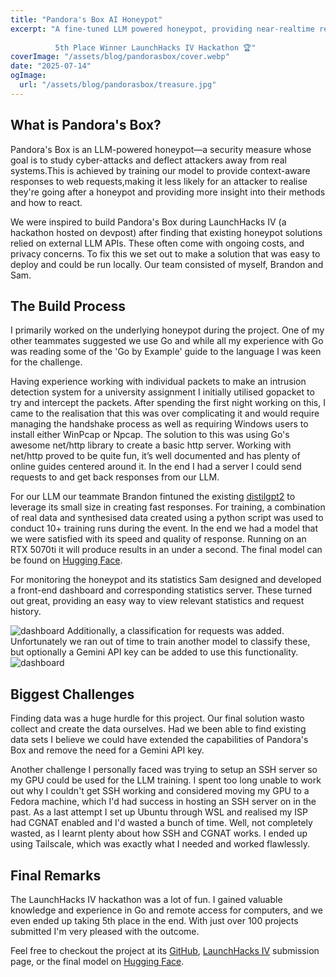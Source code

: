 ```yaml
---
title: "Pandora's Box AI Honeypot"
excerpt: "A fine-tuned LLM powered honeypot, providing near-realtime realistic responses to web requests. Developed for LaunchHacks IV.
          
          5th Place Winner LaunchHacks IV Hackathon 🏆"
coverImage: "/assets/blog/pandorasbox/cover.webp"
date: "2025-07-14"
ogImage:
  url: "/assets/blog/pandorasbox/treasure.jpg"
---
```


## What is Pandora's Box?
Pandora's Box is an LLM-powered honeypot—a security measure whose goal is to study cyber-attacks and deflect attackers away from real systems.This is achieved by training our model to provide context-aware responses to web requests,making it less likely for an attacker to realise they're going after a honeypot and providing more insight into their methods and how to react.

We were inspired to build Pandora's Box during LaunchHacks IV (a hackathon hosted on devpost) after finding that existing honeypot solutions relied on external LLM APIs. These often come with ongoing costs, and privacy concerns. To fix this we set out to make a solution that was easy to deploy and could be run locally. Our team consisted of myself, Brandon and Sam.

## The Build Process
I primarily worked on the underlying honeypot during the project. One of my other teammates suggested we use Go and while all my experience with Go was reading some of the 'Go by Example' guide to the language I was keen for the challenge.

Having experience working with individual packets to make an intrusion detection system for a university assignment I initially utilised gopacket to try and intercept the packets.
After spending the first night working on this, I came to the realisation that this was over complicating it and would require managing the handshake process as well as requiring
Windows users to install either WinPcap or Npcap. The solution to this was using Go's awesome net/http library to create a basic http server. Working with net/http proved to be quite fun,
it’s well documented and has plenty of online guides centered around it. In the end I had a server I could send requests to and get back responses from our LLM.

For our LLM our teammate Brandon fintuned the existing [distilgpt2](https://huggingface.co/distilbert/distilgpt2) to leverage its small size in creating fast responses.
For training, a combination of real data and synthesised data created using a python script was used to conduct 10+ training runs during the event. 
In the end we had a model that we were satisfied with its speed and quality of response. Running on an RTX 5070ti it will produce results in an under a second.
The final model can be found on [Hugging Face](https://huggingface.co/bangu7/honeypot-http-response).

For monitoring the honeypot and its statistics Sam designed and developed a front-end dashboard and corresponding statistics server. These turned out great, providing an easy way to view relevant statistics and request history.

![dashboard](/assets/blog/pandorasbox/dashboard.webp)
Additionally, a classification for requests was added. Unfortunately we ran out of time to train another model to classify these, but optionally a Gemini API key can be added to use this functionality.
![dashboard](/assets/blog/pandorasbox/classification.webp)

## Biggest Challenges
Finding data was a huge hurdle for this project. Our final solution wasto collect and create the data ourselves. Had we been able to find existing data sets I believe we could have extended the capabilities of Pandora's Box and remove the need for a Gemini API key.

Another challenge I personally faced was trying to setup an SSH server so my GPU could be used for the LLM training. I spent too long unable to work out why I couldn't get SSH working and considered
moving my GPU to a Fedora machine, which I'd had success in hosting an SSH server on in the past. As a last attempt I set up Ubuntu through WSL and realised my ISP had CGNAT enabled and I'd wasted a bunch of time. Well, not completely wasted, as I learnt plenty about how SSH and CGNAT works. I ended up using Tailscale, which was exactly what I needed and worked flawlessly.

## Final Remarks
The LaunchHacks IV hackathon was a lot of fun. I gained valuable knowledge and experience in Go and remote access for computers, and we even ended up taking 5th place in the end. With just over 100 projects submitted I'm very pleased with the outcome.

Feel free to checkout the project at its [GitHub](https://github.com/Honeypotters/PandorasBox), [LaunchHacks IV](https://devpost.com/software/pandora-s-box-jlp6vm) submission page, or the final model on [Hugging Face](https://huggingface.co/bangu7/honeypot-http-response).
